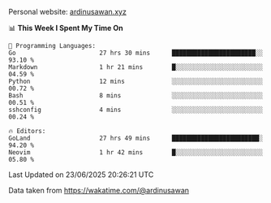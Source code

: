 Personal website: [ardinusawan.xyz](https://ardinusawan.xyz)

<!--START_SECTION:waka-->
📊 **This Week I Spent My Time On** 

```text
💬 Programming Languages: 
Go                       27 hrs 30 mins      ███████████████████████░░   93.10 % 
Markdown                 1 hr 21 mins        █░░░░░░░░░░░░░░░░░░░░░░░░   04.59 % 
Python                   12 mins             ░░░░░░░░░░░░░░░░░░░░░░░░░   00.72 % 
Bash                     8 mins              ░░░░░░░░░░░░░░░░░░░░░░░░░   00.51 % 
sshconfig                4 mins              ░░░░░░░░░░░░░░░░░░░░░░░░░   00.24 % 

🔥 Editors: 
GoLand                   27 hrs 49 mins      ████████████████████████░   94.20 % 
Neovim                   1 hr 42 mins        █░░░░░░░░░░░░░░░░░░░░░░░░   05.80 % 
```


 Last Updated on 23/06/2025 20:26:21 UTC
<!--END_SECTION:waka-->
Data taken from https://wakatime.com/@ardinusawan
